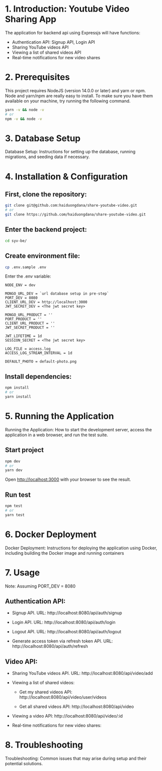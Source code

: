 # 1. Introduction: Youtube Video Sharing App
The application for backend api using Expressjs will have functions:
- Authentication API: Signup API, Login API
- Sharing YouTube videos API
- Viewing a list of shared videos API
- Real-time notifications for new video shares


# 2. Prerequisites

This project requires NodeJS (version 14.0.0 or later) and yarn or npm. Node and yarn/npm are really easy to install. To make sure you have them available on your machine, try running the following command.
```bash
yarn -v && node -v
# or
npm -v && node -v
```

# 3. Database Setup
Database Setup: Instructions for setting up the database, running migrations, and seeding data if necessary.

# 4. Installation & Configuration 
## First, clone the repository:

```bash
git clone git@github.com:haiduongdana/share-youtube-video.git
# or
git clone https://github.com/haiduongdana/share-youtube-video.git
```

## Enter the backend project:
```bash
cd syv-be/
```

## Create environment file:
```bash
cp .env.sample .env
```

Enter the .env variable:
```
NODE_ENV = dev

MONGO_URL_DEV = `url database setup in pre-step`
PORT_DEV = 8080
CLIENT_URL_DEV = http://localhost:3000
JWT_SECRET_DEV = <The jwt secret key>

MONGO_URL_PRODUCT = ''
PORT_PRODUCT = ''
CLIENT_URL_PRODUCT = ''
JWT_SECRET_PRODUCT = ''

JWT_LIFETIME = 1d
SESSION_SECRET = <The jwt secret key>

LOG_FILE = access.log
ACCESS_LOG_STREAM_INTERVAL = 1d

DEFAULT_PHOTO = default-photo.png

```


## Install dependencies:
```bash
npm install
# or
yarn install
```


# 5. Running the Application
Running the Application: How to start the development server, access the application in a web browser, and run the test suite.
## Start project
```bash
npm dev
# or
yarn dev
```

Open [http://localhost:3000](http://localhost:3000) with your browser to see the result.


## Run test
```bash
npm test
# or
yarn test
```

# 6. Docker Deployment
Docker Deployment: Instructions for deploying the application using Docker, including building the Docker image and running containers 


# 7. Usage
Note: Assuming PORT_DEV = 8080
## Authentication API:
- Signup API. URL: http://localhost:8080/api/auth/signup

- Login API. URL: http://localhost:8080/api/auth/login

- Logout API. URL: http://localhost:8080/api/auth/logout

- Generate access token via refresh token API. URL: http://localhost:8080/api/auth/refresh


## Video API:
- Sharing YouTube videos API. URL: http://localhost:8080/api/video/add

- Viewing a list of shared videos: 
    + Get my shared videos API: http://localhost:8080/api/video/user/videos

    + Get all shared videos API: http://localhost:8080/api/video

- Viewing a video API: http://localhost:8080/api/video/:id

- Real-time notifications for new video shares: 


# 8. Troubleshooting
Troubleshooting: Common issues that may arise during setup and their potential solutions.
